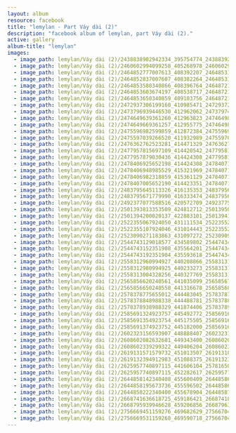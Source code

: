 ```yaml
---
layout: album
resource: facebook
title: "lemylan - Part Váy dài (2)"
description: "facebook album of lemylan, part Váy dài (2)."
active: gallery
album-title: "lemylan"
images:
  - image_path: lemylan/Váy dài (2)/2438838902942334_395754774_2438839259608965_2017642823453777824_n.jpg
  - image_path: lemylan/Váy dài (2)/2460602994099258_405268978_2460602990765925_1143179963211346394_n.jpg
  - image_path: lemylan/Váy dài (2)/2464852777007613_408392207_2464853123674245_8813412186044825587_n.jpg
  - image_path: lemylan/Váy dài (2)/2464852837007607_408382264_2464853160340908_1639220754084029790_n.jpg
  - image_path: lemylan/Váy dài (2)/2464853580340866_408396764_2464872103672347_689528998855650642_n.jpg
  - image_path: lemylan/Váy dài (2)/2464853603674197_408538717_2464872110339013_851998501814878584_n.jpg
  - image_path: lemylan/Váy dài (2)/2464853650340859_409103756_2464872140339010_8953571819432760988_n.jpg
  - image_path: lemylan/Váy dài (2)/2472937306199160_410985471_2472937299532494_7463799189233929355_n.jpg
  - image_path: lemylan/Váy dài (2)/2473796939446530_412962062_2473797409446483_5376959818829878018_n.jpg
  - image_path: lemylan/Váy dài (2)/2474649639361260_412963823_2474649876027903_2206231911474333127_n.jpg
  - image_path: lemylan/Váy dài (2)/2474649669361257_412955775_2474649892694568_4726206098477280181_n.jpg
  - image_path: lemylan/Váy dài (2)/2475596982599859_412872384_2475596979266526_794815873189508357_n.jpg
  - image_path: lemylan/Váy dài (2)/2475597039266520_411932989_2475597035933187_1955565823562501589_n.jpg
  - image_path: lemylan/Váy dài (2)/2476362762523281_414471329_2476362759189948_2179721336958682624_n.jpg
  - image_path: lemylan/Váy dài (2)/2477957815697109_414420542_2477958159030408_2656402404015905444_n.jpg
  - image_path: lemylan/Váy dài (2)/2477957879030436_414424308_2477958179030406_8791089566501611484_n.jpg
  - image_path: lemylan/Váy dài (2)/2478406925652198_414424308_2478407112318846_7988700444416675817_n.jpg
  - image_path: lemylan/Váy dài (2)/2478406948985529_415321969_2478407105652180_5465493840864794718_n.jpg
  - image_path: lemylan/Váy dài (2)/2478406982318859_415361129_2478407145652176_7125436408509156923_n.jpg
  - image_path: lemylan/Váy dài (2)/2478407005652190_414423351_2478407138985510_5588939668818361908_n.jpg
  - image_path: lemylan/Váy dài (2)/2483795645113326_416135353_2483795641779993_755127955714981390_n.jpg
  - image_path: lemylan/Váy dài (2)/2483795671779990_416333474_2483795665113324_4978162849679030315_n.jpg
  - image_path: lemylan/Váy dài (2)/2492377077588516_420572709_2492377527588471_4548294752224803325_n.jpg
  - image_path: lemylan/Váy dài (2)/2501393813353509_424812712_2501395086686715_5283845936184304685_n.jpg
  - image_path: lemylan/Váy dài (2)/2501394200020137_422883101_2501394193353471_5132795713481742021_n.jpg
  - image_path: lemylan/Váy dài (2)/2522355067924050_431111534_2522355241257366_8800014797984785896_n.jpg
  - image_path: lemylan/Váy dài (2)/2522355107924046_431014443_2522355251257365_2377359072947313918_n.jpg
  - image_path: lemylan/Váy dài (2)/2523090271183863_431097272_2523090927850464_6064562522446970307_n.jpg
  - image_path: lemylan/Váy dài (2)/2544743129018577_434589802_2544743429018547_4462029411980246847_n.jpg
  - image_path: lemylan/Váy dài (2)/2544743152351908_435564201_2544743435685213_1522794520803674234_n.jpg
  - image_path: lemylan/Váy dài (2)/2544743192351904_435593618_2544743459018544_7186230219736369917_n.jpg
  - image_path: lemylan/Váy dài (2)/2558312960994927_440208866_2558313114328245_1259969759602783950_n.jpg
  - image_path: lemylan/Váy dài (2)/2558312980994925_440233273_2558313124328244_7991148825181641954_n.jpg
  - image_path: lemylan/Váy dài (2)/2558313004328256_440327769_2558313144328242_2795115922973540235_n.jpg
  - image_path: lemylan/Váy dài (2)/2565856620240561_441035099_2565856796907210_2627731785809703987_n.jpg
  - image_path: lemylan/Váy dài (2)/2565856650240558_441316678_2565856803573876_2270574705739453870_n.jpg
  - image_path: lemylan/Váy dài (2)/2578378775655012_444483045_2578378772321679_8813693337095368987_n.jpg
  - image_path: lemylan/Váy dài (2)/2578378848988338_444488781_2578378845655005_8608401184479793468_n.jpg
  - image_path: lemylan/Váy dài (2)/2578378938988329_441874406_2578378932321663_8842900267226345389_n.jpg
  - image_path: lemylan/Váy dài (2)/2585691324923757_445492772_2585691624923727_594419637526306337_n.jpg
  - image_path: lemylan/Váy dài (2)/2585691354923754_445175505_2585691641590392_2254475607635273326_n.jpg
  - image_path: lemylan/Váy dài (2)/2585691374923752_445182000_2585691658257057_8920961894739261344_n.jpg
  - image_path: lemylan/Váy dài (2)/2602323156593907_448888407_2602323153260574_5263878495719772620_n.jpg
  - image_path: lemylan/Váy dài (2)/2608602082632681_449343400_2608602079299348_6884754204536220590_n.jpg
  - image_path: lemylan/Váy dài (2)/2608602339299322_449406204_2608602335965989_2593200745749632494_n.jpg
  - image_path: lemylan/Váy dài (2)/2619131571579732_451013507_2619131831579706_2532233178694838806_n.jpg
  - image_path: lemylan/Váy dài (2)/2619132394912983_451088375_2619132391579650_5285296242563761790_n.jpg
  - image_path: lemylan/Váy dài (2)/2625957740897115_441606104_2578165049009718_1241902865669563415_n.jpg
  - image_path: lemylan/Váy dài (2)/2625957740897115_452282617_2625957737563782_3624427691830508989_n.jpg
  - image_path: lemylan/Váy dài (2)/2644858142340408_455600409_2644858639007025_2778776989511826630_n.jpg
  - image_path: lemylan/Váy dài (2)/2644858195673736_455596502_2644858675673688_1988481520362251769_n.jpg
  - image_path: lemylan/Váy dài (2)/2644858222340400_455678904_2644858712340351_1687181854177794240_n.jpg
  - image_path: lemylan/Váy dài (2)/2668741636618725_459186421_2668741873285368_2085604138828461032_n.jpg
  - image_path: lemylan/Váy dài (2)/2668795939946628_459206856_2668796329946589_6633393120201252895_n.jpg
  - image_path: lemylan/Váy dài (2)/2756669451159276_469682629_2756670424492512_8536356357181684433_n.jpg
  - image_path: lemylan/Váy dài (2)/2756669531159268_469590718_2756670494492505_8383426743383313889_n.jpg
---
```

